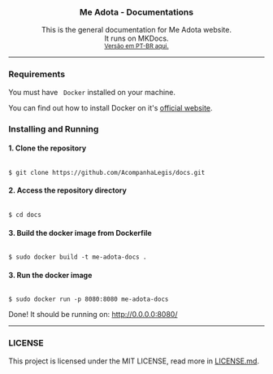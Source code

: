 <h3 align="center"><b>Me Adota - Documentations</b></h3>
<p align="center">
    This is the general documentation for Me Adota website.
    <br>
    It runs on MKDocs.
    <br>
    <small><a href="">Versão em PT-BR aqui.</a></small>
</p>
</div>
<hr>

### Requirements

You must have <code> Docker</code> installed on your machine.

You can find out how to install Docker on it's <a href="https://docs.docker.com/get-docker/">official website</a>.

### Installing and Running

#### 1. Clone the repository

<code>
$ git clone https://github.com/AcompanhaLegis/docs.git
</code>

#### 2. Access the repository directory

<code>
$ cd docs
</code>

#### 3. Build the docker image from Dockerfile

<code>
$ sudo docker build -t me-adota-docs .
</code>

#### 3. Run the docker image

<code>
$ sudo docker run -p 8080:8080 me-adota-docs
</code>


Done!
It should be running on: http://0.0.0.0:8080/



<hr>

<h3><b>LICENSE</b></h3>

<p>
    This project is licensed under the MIT LICENSE, read more in <a href="">LICENSE.md</a>.
</p>